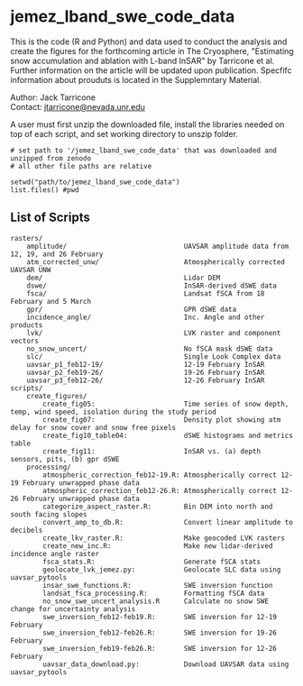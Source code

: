 # jemez_lband_swe_code_data

This is the code (R and Python) and data used to conduct the analysis and create the figures for the forthcoming article in The Cryosphere, "Estimating snow accumulation and ablation with L-band InSAR" by Tarricone et al. Further information on the article will be updated upon publication. Specfifc information about prouduts is located in the Supplemntary Material.

Author: Jack Tarricone \
Contact: jtarricone@nevada.unr.edu

A user must first unzip the downloaded file, install the libraries needed on top of each script, and set working directory to unszip folder.

```
# set path to '/jemez_lband_swe_code_data' that was downloaded and unzipped from zenodo
# all other file paths are relative

setwd("path/to/jemez_lband_swe_code_data")
list.files() #pwd
```

## List of Scripts
	rasters/
        amplitude/                             UAVSAR amplitude data from 12, 19, and 26 February
        atm_corrected_unw/                     Atmospherically corrected UAVSAR UNW
        dem/                                   Lidar DEM
        dswe/                                  InSAR-derived dSWE data
        fsca/                                  Landsat fSCA from 18 February and 5 March
        gpr/                                   GPR dSWE data
        incidence_angle/                       Inc. Angle and other products
        lvk/                                   LVK raster and component vectors
        no_snow_uncert/                        No fSCA mask dSWE data
        slc/                                   Single Look Complex data
        uavsar_p1_feb12-19/					   12-19 February InSAR
        uavsar_p2_feb19-26/                    19-26 February InSAR
        uavsar_p3_feb12-26/                    12-26 February InSAR
	scripts/	
		create_figures/
			create_fig05:                      Time series of snow depth, temp, wind speed, isolation during the study period
			create_fig07:                      Density plot showing atm delay for snow cover and snow free pixels
			create_fig10_table04:              dSWE histograms and metrics table
			create_fig11:                      InSAR vs. (a) depth sensors, pits, (b) gpr dSWE
		processing/  
			atmospheric_correction_feb12-19.R: Atmospherically correct 12-19 February unwrapped phase data
			atmospheric_correction_feb12-26.R: Atmospherically correct 12-26 February unwrapped phase data
			categorize_aspect_raster.R:        Bin DEM into north and south facing slopes
			convert_amp_to_db.R:               Convert linear amplitude to decibels
			create_lkv_raster.R:               Make geocoded LVK rasters
			create_new_inc.R:                  Make new lidar-derived incidence angle raster
			fsca_stats.R:                      Generate fSCA stats
			geolocate_lvk_jemez.py:	           Geolocate SLC data using uavsar_pytools
			insar_swe_functions.R:             SWE inversion function
			landsat_fsca_processing.R:         Formatting fSCA data
			no_snow_swe_uncert_analysis.R      Calculate no snow SWE change for uncertainty analysis
			swe_inversion_feb12-feb19.R:	   SWE inversion for 12-19 February
			swe_inversion_feb12-feb26.R:	   SWE inversion for 19-26 February
			swe_inversion_feb19-feb26.R:       SWE inversion for 12-26 February
			uavsar_data_download.py:           Download UAVSAR data using uavsar_pytools

